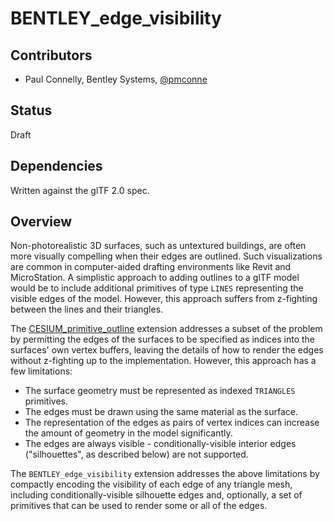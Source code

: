 <!--
Copyright 2015-2021 The Khronos Group Inc.
SPDX-License-Identifier: CC-BY-4.0
-->

# BENTLEY_edge_visibility

## Contributors

* Paul Connelly, Bentley Systems, [@pmconne](https://github.com/pmconne)

## Status

Draft

## Dependencies

Written against the glTF 2.0 spec.

## Overview

Non-photorealistic 3D surfaces, such as untextured buildings, are often more visually compelling when their edges are outlined. Such visualizations are common in computer-aided drafting environments like Revit and MicroStation. A simplistic approach to adding outlines to a glTF model would be to include additional primitives of type `LINES` representing the visible edges of the model. However, this approach suffers from z-fighting between the lines and their triangles.

The [CESIUM_primitive_outline](https://github.com/KhronosGroup/glTF/blob/main/extensions/2.0/Vendor/CESIUM_primitive_outline/README.md) extension addresses a subset of the problem by permitting the edges of the surfaces to be specified as indices into the surfaces' own vertex buffers, leaving the details of how to render the edges without z-fighting up to the implementation. However, this approach has a few limitations:
- The surface geometry must be represented as indexed `TRIANGLES` primitives.
- The edges must be drawn using the same material as the surface.
- The representation of the edges as pairs of vertex indices can increase the amount of geometry in the model significantly.
- The edges are always visible - conditionally-visible interior edges ("silhouettes", as described below) are not supported.

The `BENTLEY_edge_visibility` extension addresses the above limitations by compactly encoding the visibility of each edge of any triangle mesh, including conditionally-visible silhouette edges and, optionally, a set of primitives that can be used to render some or all of the edges.


